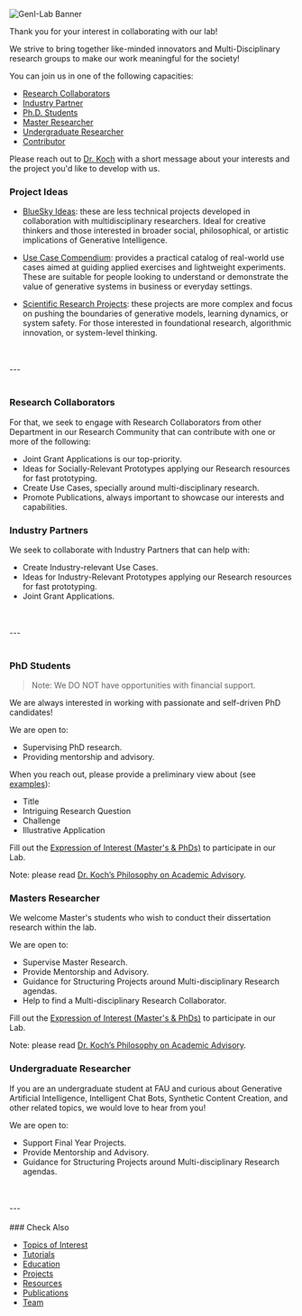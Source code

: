 ![GenI-Lab Banner](./images/genilab-banner.png)


Thank you for your interest in collaborating with our lab!

We strive to bring together like-minded innovators and Multi-Disciplinary research groups to make our work meaningful for the society!

You can join us in one of the following capacities:

* [Research Collaborators](#research-collaborators)
* [Industry Partner](#industry-partner)
* [Ph.D. Students](#phd-students)
* [Master Researcher](#master-researcher)
* [Undergraduate Researcher](#undergradute-researcher)
* [Contributor](./contribute.md)


Please reach out to [Dr. Koch](https://www.fau.edu/engineering/directory/faculty/koch/) with a short message about your interests and the project you'd like to develop with us.

### Project Ideas

* [BlueSky Ideas](https://padlet.com/generativeintelligencelab/ideas): these are less technical projects developed in collaboration with multidisciplinary researchers. Ideal for creative thinkers and those interested in broader social, philosophical, or artistic implications of Generative Intelligence.

* [Use Case Compendium](http://bit.ly/genilab-compendium): provides a practical catalog of real-world use cases aimed at guiding applied exercises and lightweight experiments. These are suitable for people looking to understand or demonstrate the value of generative systems in business or everyday settings.

* [Scientific Research Projects](https://docs.google.com/document/d/1kvDZFpP_bHImJSLeVpZmmEuLd-EIC-J9aWbqgIITpFI/edit?usp=sharing): these projects are more complex and focus on pushing the boundaries of generative models, learning dynamics, or system safety. For those interested in foundational research, algorithmic innovation, or system-level thinking.

<br/>
<br/>
---
<br/>
<br/>

### Research Collaborators

For that, we seek to engage with Research Collaborators from other Department in our Research Community that can contribute with one or more of the following:

* Joint Grant Applications is our top-priority.
* Ideas for Socially-Relevant Prototypes applying our Research resources for fast prototyping.
* Create Use Cases, specially around multi-disciplinary research.
* Promote Publications, always important to showcase our interests and capabilities.


### Industry Partners

We seek to collaborate with Industry Partners that can help with:

* Create Industry-relevant Use Cases.
* Ideas for Industry-Relevant Prototypes applying our Research resources for fast prototyping.
* Joint Grant Applications.

<br/>
<br/>
---
<br/>
<br/>

### PhD Students

> Note: We DO NOT have opportunities with financial support. 

We are always interested in working with passionate and self-driven PhD candidates!

We are open to:
* Supervising PhD research.
* Providing mentorship and advisory.

When you reach out, please provide a preliminary view about (see [examples](https://docs.google.com/document/d/1kvDZFpP_bHImJSLeVpZmmEuLd-EIC-J9aWbqgIITpFI/edit?usp=sharing)):
* Title 
* Intriguing Research Question
* Challenge
* Illustrative Application

Fill out the [Expression of Interest (Master's & PhDs)](https://forms.gle/eY8FQmdfyytD3Hjq9) to participate in our Lab.

Note: please read [Dr. Koch’s Philosophy on Academic Advisory](https://genilab.medium.com/my-philosophy-on-academic-advisory-3b3160e05104).


### Masters Researcher

We welcome Master's students who wish to conduct their dissertation research within the lab. 

We are open to:
* Supervise Master Research.
* Provide Mentorship and Advisory.
* Guidance for Structuring Projects around Multi-disciplinary Research agendas.
* Help to find a Multi-disciplinary Research Collaborator.

Fill out the [Expression of Interest (Master's & PhDs)](https://forms.gle/eY8FQmdfyytD3Hjq9) to participate in our Lab.

Note: please read [Dr. Koch’s Philosophy on Academic Advisory](https://genilab.medium.com/my-philosophy-on-academic-advisory-3b3160e05104).


### Undergraduate Researcher

If you are an undergraduate student at FAU and curious about Generative Artificial Intelligence, Intelligent Chat Bots, Synthetic Content Creation, and other related topics, we would love to hear from you! 

We are open to:
* Support Final Year Projects.
* Provide Mentorship and Advisory.
* Guidance for Structuring Projects around Multi-disciplinary Research agendas.


<br/>
<br/>
---
<br/>
<br/>
### Check Also

* [Topics of Interest](./projects.md#topics-of-interest)
* [Tutorials](./knowledge.md#tutorials)
* [Education](./knowledge.md#education)
* [Projects](./projects.md)
* [Resources](./projects.md#resources) 
* [Publications](./knowledge.md#publications)
* [Team](./people.html)


